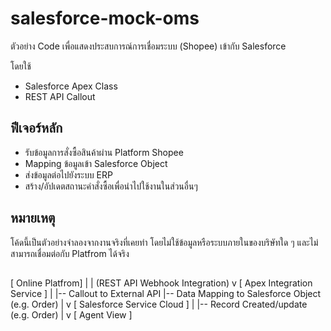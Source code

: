 # salesforce-mock-oms

ตัวอย่าง Code เพื่อแสดงประสบการณ์การเชื่อมระบบ (Shopee) เข้ากับ Salesforce 

โดยใช้
- Salesforce Apex Class 
- REST API Callout

## ฟีเจอร์หลัก
- รับข้อมูลการสั่งซื้อสินค้าผ่าน Platform Shopee
- Mapping ข้อมูลเข้า Salesforce Object
- ส่งข้อมูลต่อไปยังระบบ ERP 
- สร้าง/อัปเดตสถานะคำสั่งซื้อเพื่อนำไปใช้งานในส่วนอื่นๆ

## หมายเหตุ
โค้ดนี้เป็นตัวอย่างจำลองจากงานจริงที่เคยทำ โดยไม่ใช้ข้อมูลหรือระบบภายในของบริษัทใด ๆ และไม่สามารถเชื่อมต่อกับ Platfrom ได้จริง


## 
[ Online Platfrom]
        |
        | (REST API Webhook Integration)
        v
[ Apex Integration Service ]
        |
        |-- Callout to External API
        |-- Data Mapping to Salesforce Object (e.g. Order)
        |
        v
[ Salesforce Service Cloud ]
        |
        |-- Record Created/update (e.g. Order)
        |
        v
[ Agent View ]
